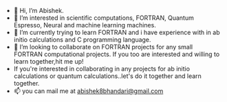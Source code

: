 - 👋 Hi, I’m Abishek.
- 👀 I’m interested in scientific computations, FORTRAN, Quantum Espresso, Neural and machine learning machines. 
- 🌱 I’m currently trying to learn FORTRAN and i have experience with in ab initio calculations and C programming language.
- 💞️ I’m looking to collaborate on FORTRAN projects for any small FORTRAN computational projects. If you too are interested and willing to learn together,hit me up!
- If you're interested in collaborating in any projects for ab initio calculations or quantum calculations..let's do it together and learn together.
- 📫 you can mail me at abishek8bhandari@gmail.com

<!---
Tero-baau69/Tero-baau69 is a ✨ special ✨ repository because its `README.md` (this file) appears on your GitHub profile.
You can click the Preview link to take a look at your changes.
--->
